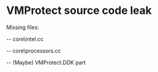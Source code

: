 # VMProtect source code leak

Missing files:

-- core\intel.cc

-- core\processors.cc

-- (Maybe) VMProtect.DDK part
